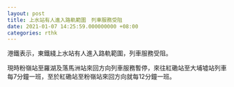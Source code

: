 ```yaml
---
layout: post
title: 上水站有人進入路軌範圍　列車服務受阻
date: 2021-01-07 14:25:59.000000000 +08:00
categories: rthk
---
```


港鐵表示，東鐵綫上水站有人進入路軌範圍，列車服務受阻。 

現時粉嶺站至羅湖及落馬洲站來回方向列車服務暫停，來往紅磡站至大埔墟站列車每7分鐘一班，至於紅磡站至粉嶺站來回方向就每12分鐘一班。
